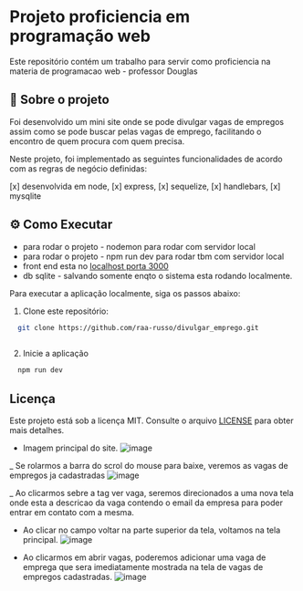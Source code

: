 # Projeto proficiencia em programação web

Este repositório contém um trabalho para servir como proficiencia na materia de programacao web - professor Douglas

## 📖 Sobre o projeto

Foi desenvolvido um mini site onde se pode divulgar vagas de empregos assim como se pode buscar pelas vagas de emprego, facilitando o encontro de quem procura com quem precisa.

Neste projeto, foi implementado as seguintes funcionalidades de acordo com as regras de negócio definidas:

[x] desenvolvida em node, 
[x] express, 
[x] sequelize, 
[x] handlebars,
[x] mysqlite

## ⚙️ Como Executar

* para rodar o projeto - nodemon para rodar com servidor local 
* para rodar o projeto - npm run dev para rodar tbm com servidor local
* front end esta no [localhost porta 3000](http://localhost:3000/)
* db sqlite - salvando somente enqto o sistema esta rodando localmente.

Para executar a aplicação localmente, siga os passos abaixo:

1. Clone este repositório:

```bash
  git clone https://github.com/raa-russo/divulgar_emprego.git
  
```
2. Inicie a aplicação

```bash
  npm run dev
```

## Licença
Este projeto está sob a licença MIT. Consulte o arquivo [LICENSE](./LICENSE) para obter mais detalhes.

- Imagem principal do site.
![image](https://github.com/raa-russo/divulgar_emprego/assets/101585738/2115b95e-2c9c-4314-bbab-46b977d6db2b)

_ Se rolarmos a barra do scrol do mouse para baixe, veremos as vagas de empregos ja cadastradas
![image](https://github.com/raa-russo/divulgar_emprego/assets/101585738/8896f95f-6246-40d5-99fc-473d16aaf4f5)

_ Ao clicarmos sebre a tag ver vaga, seremos direcionados a uma nova tela onde esta a descricao da vaga contendo o email da empresa para poder entrar em contato com a mesma.
- Ao clicar no campo voltar na parte superior da tela, voltamos na tela principal.
![image](https://github.com/raa-russo/divulgar_emprego/assets/101585738/a8f0c263-d0e5-482f-bf49-855e4cd5718c)

- Ao clicarmos em abrir vagas, poderemos adicionar uma vaga de emprega que sera imediatamente mostrada na tela de vagas de empregos cadastradas.
![image](https://github.com/raa-russo/divulgar_emprego/assets/101585738/5e8fa94a-276b-4535-9f3b-2676667f12ec)



